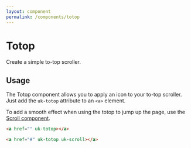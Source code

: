```yaml
---
layout: component
permalink: /components/totop
---
```


# Totop

<p id="toptext" class="uk-text-lead">Create a simple to-top scroller.</p>

## Usage

The Totop component allows you to apply an icon to your to-top scroller. Just add the `uk-totop` attribute to an `<a>` element.

To add a smooth effect when using the totop to jump up the page, use the [Scroll component](scroll.md).

```html
<a href="" uk-totop></a>
```

```html
<a href="#" uk-totop uk-scroll></a>
```